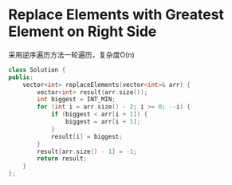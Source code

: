 # Replace Elements with Greatest Element on Right Side
采用逆序遍历方法一轮遍历，复杂度O(n)
```cpp
class Solution {
public:
    vector<int> replaceElements(vector<int>& arr) {
        vector<int> result(arr.size());
        int biggest = INT_MIN;
        for (int i = arr.size() - 2; i >= 0; --i) {
            if (biggest < arr[i + 1]) {
                biggest = arr[i + 1];
            }
            result[i] = biggest;
        }
        result[arr.size() - 1] = -1;
        return result;
    }
};
```
